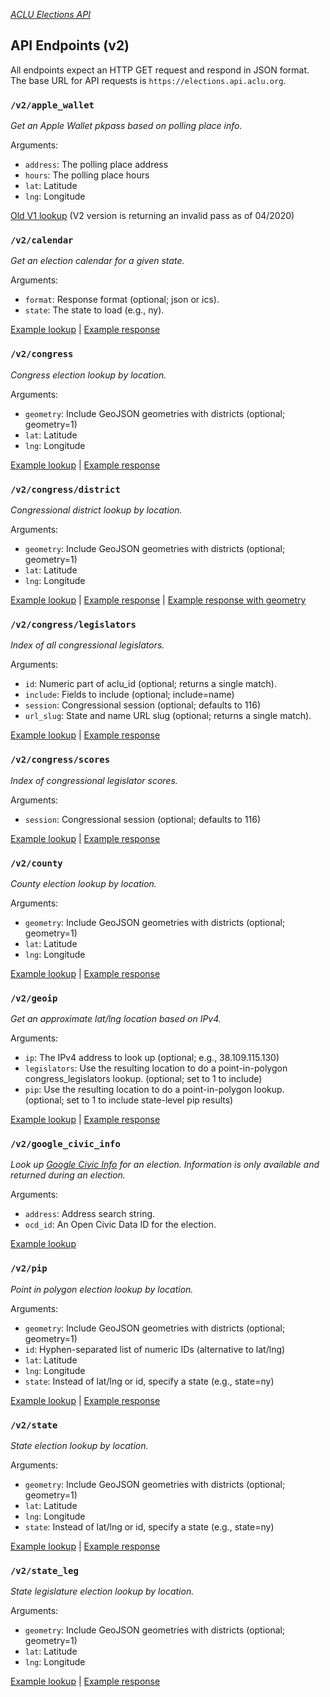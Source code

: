 [*ACLU Elections API*](https://github.com/aclu-national/elections-api)

## API Endpoints (v2)

All endpoints expect an HTTP GET request and respond in JSON format. The base URL for API requests is `https://elections.api.aclu.org`.

### `/v2/apple_wallet`

*Get an Apple Wallet pkpass based on polling place info.*

Arguments:
* `address`: The polling place address
* `hours`: The polling place hours
* `lat`: Latitude
* `lng`: Longitude

[Old V1 lookup](https://elections-stg.api.aclu.org/v1/apple_wallet?address=30%20Rockefeller%20Plaza%2C%20New%20York%2C%20NY%2010111&hours=6am-9pm&lat=40.7591837&lng=-73.9818335) (V2 version is returning an invalid pass as of 04/2020)

### `/v2/calendar`

*Get an election calendar for a given state.*

Arguments:
* `format`: Response format (optional; json or ics).
* `state`: The state to load (e.g., ny).

[Example lookup](https://elections.api.aclu.org/v2/calendar?state=ca) | [Example response](./responses/v2-calendar.js)

### `/v2/congress`

*Congress election lookup by location.*

Arguments:
* `geometry`: Include GeoJSON geometries with districts (optional; geometry=1)
* `lat`: Latitude
* `lng`: Longitude

[Example lookup](https://elections.api.aclu.org/v2/congress?lat=40.7023587&lng=-74.0124621) | [Example response](./responses/v2-congress.js)

### `/v2/congress/district`

*Congressional district lookup by location.*

Arguments:
* `geometry`: Include GeoJSON geometries with districts (optional; geometry=1)
* `lat`: Latitude
* `lng`: Longitude

[Example lookup](https://elections.api.aclu.org/v2/congress/district?lat=40.7023587&lng=-74.0124621) | [Example response](./responses/v2-congress-district.js) | [Example response with geometry](./responses/v2-congress-district-with-geometry.js)

### `/v2/congress/legislators`

*Index of all congressional legislators.*

Arguments:
* `id`: Numeric part of aclu_id (optional; returns a single match).
* `include`: Fields to include (optional; include=name)
* `session`: Congressional session (optional; defaults to 116)
* `url_slug`: State and name URL slug (optional; returns a single match).

[Example lookup](https://elections.api.aclu.org/v2/congress/legislators?lat=40.7023587&lng=-74.0124621) | [Example response](./responses/v2-congress-legislators.js)

### `/v2/congress/scores`

*Index of congressional legislator scores.*

Arguments:
* `session`: Congressional session (optional; defaults to 116)

[Example lookup](https://elections.api.aclu.org/v2/congress/scores?session=116) | [Example response](./responses/v2-congress-scores.js)

### `/v2/county`

*County election lookup by location.*

Arguments:
* `geometry`: Include GeoJSON geometries with districts (optional; geometry=1)
* `lat`: Latitude
* `lng`: Longitude

[Example lookup](https://elections.api.aclu.org/v2/county?lat=40.7023587&lng=-74.0124621) | [Example response](./responses/v2-county.js)

### `/v2/geoip`

*Get an approximate lat/lng location based on IPv4.*

Arguments:
* `ip`: The IPv4 address to look up (optional; e.g., 38.109.115.130)
* `legislators`: Use the resulting location to do a point-in-polygon congress_legislators lookup. (optional; set to 1 to include)
* `pip`: Use the resulting location to do a point-in-polygon lookup. (optional; set to 1 to include state-level pip results)

[Example lookup](https://elections.api.aclu.org/v2/geoip) | [Example response](./responses/v2-geoip.js)

### `/v2/google_civic_info`

*Look up [Google Civic Info](https://developers.google.com/civic-information) for an election. Information is only available and returned during an election.*

Arguments:
* `address`: Address search string.
* `ocd_id`: An Open Civic Data ID for the election.

[Example lookup](https://elections.api.aclu.org/v2/google_civic_info?ocd_id=ocd-division%2Fcountry%3Aus%2Fstate%3Aga&address=878%20Peachtree%20Street%20Northeast%2C%20Atlanta%2C%20GA%2030309)

### `/v2/pip`

*Point in polygon election lookup by location.*

Arguments:
* `geometry`: Include GeoJSON geometries with districts (optional; geometry=1)
* `id`: Hyphen-separated list of numeric IDs (alternative to lat/lng)
* `lat`: Latitude
* `lng`: Longitude
* `state`: Instead of lat/lng or id, specify a state (e.g., state=ny)

[Example lookup](https://elections.api.aclu.org/v2/pip?lat=40.7023587&lng=-74.0124621) | [Example response](./responses/v2-pip.js)

### `/v2/state`

*State election lookup by location.*

Arguments:
* `geometry`: Include GeoJSON geometries with districts (optional; geometry=1)
* `lat`: Latitude
* `lng`: Longitude
* `state`: Instead of lat/lng or id, specify a state (e.g., state=ny)

[Example lookup](https://elections.api.aclu.org/v2/state?lat=40.7023587&lng=-74.0124621) | [Example response](./responses/v2-state.js)

### `/v2/state_leg`

*State legislature election lookup by location.*

Arguments:
* `geometry`: Include GeoJSON geometries with districts (optional; geometry=1)
* `lat`: Latitude
* `lng`: Longitude

[Example lookup](https://elections.api.aclu.org/v2/state_leg?lat=40.7023587&lng=-74.0124621) | [Example response](./responses/v2-state_leg.js)

